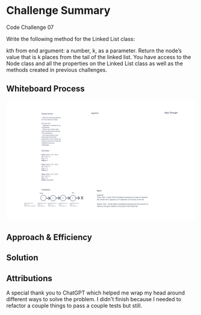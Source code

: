 # Challenge Summary
<!-- Description of the challenge -->

Code Challenge 07

Write the following method for the Linked List class:

kth from end
argument: a number, k, as a parameter.
Return the node’s value that is k places from the tail of the linked list.
You have access to the Node class and all the properties on the Linked List class as well as the methods created in previous challenges.

## Whiteboard Process
<!-- Embedded whiteboard image -->

![Whiteboard Image](./linked_list_kth.png)

## Approach & Efficiency
<!-- What approach did you take? Why? What is the Big O space/time for this approach? -->

## Solution
<!-- Show how to run your code, and examples of it in action -->


## Attributions

A special thank you to ChatGPT which helped me wrap my head around different ways to solve the problem. I didn't finish because I needed to refactor a couple things to pass a couple tests but still.
